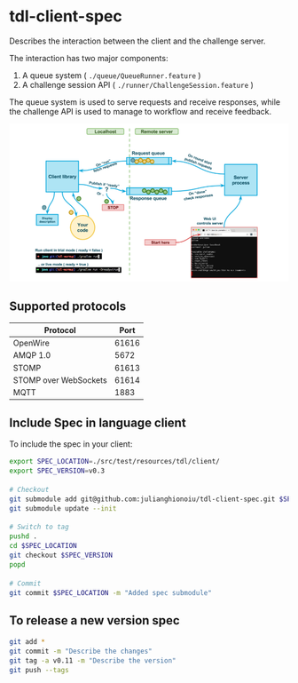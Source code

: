 # tdl-client-spec

Describes the interaction between the client and the challenge server.

The interaction has two major components:
1. A queue system ( `./queue/QueueRunner.feature` )
2. A challenge session API ( `./runner/ChallengeSession.feature` )

The queue system is used to serve requests and receive responses, while the challenge API is used to manage to workflow and receive feedback.

![Queue system](./challenge_system.png)

## Supported protocols

| Protocol              | Port   |
| --------------------- | ------ |
| OpenWire              | 61616  |
| AMQP 1.0              | 5672   |
| STOMP                 | 61613  |
| STOMP over WebSockets | 61614  |
| MQTT                  | 1883   |


## Include Spec in language client

To include the spec in your client:

```bash
export SPEC_LOCATION=./src/test/resources/tdl/client/
export SPEC_VERSION=v0.3

# Checkout
git submodule add git@github.com:julianghionoiu/tdl-client-spec.git $SPEC_LOCATION
git submodule update --init

# Switch to tag
pushd . 
cd $SPEC_LOCATION
git checkout $SPEC_VERSION
popd

# Commit
git commit $SPEC_LOCATION -m "Added spec submodule"
```


## To release a new version spec

```bash
git add *
git commit -m "Describe the changes"
git tag -a v0.11 -m "Describe the version"
git push --tags
```